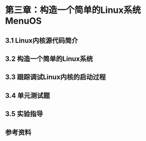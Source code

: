 # 第三章：构造一个简单的Linux系统MenuOS

## 3.1 Linux内核源代码简介

## 3.2 构造一个简单的Linux系统

## 3.3 跟踪调试Linux内核的启动过程

## 3.4 单元测试题

## 3.5 实验指导

## 参考资料



